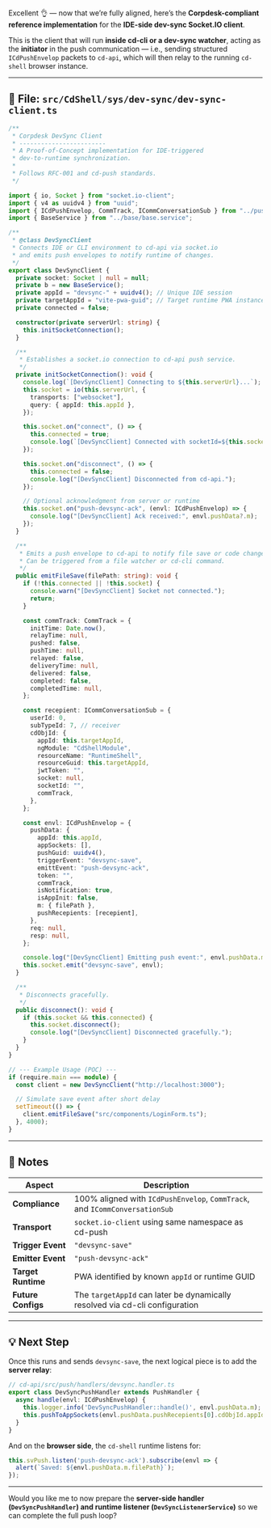 Excellent 👌 — now that we’re fully aligned, here’s the **Corpdesk-compliant reference implementation** for the **IDE-side dev-sync Socket.IO client**.

This is the client that will run **inside cd-cli or a dev-sync watcher**, acting as the **initiator** in the push communication — i.e., sending structured `ICdPushEnvelop` packets to `cd-api`, which will then relay to the running `cd-shell` browser instance.

---

## 📁 File: `src/CdShell/sys/dev-sync/dev-sync-client.ts`

```ts
/**
 * Corpdesk DevSync Client
 * ------------------------
 * A Proof-of-Concept implementation for IDE-triggered
 * dev-to-runtime synchronization.
 *
 * Follows RFC-001 and cd-push standards.
 */

import { io, Socket } from "socket.io-client";
import { v4 as uuidv4 } from "uuid";
import { ICdPushEnvelop, CommTrack, ICommConversationSub } from "../push/push-interfaces";
import { BaseService } from "../base/base.service";

/**
 * @class DevSyncClient
 * Connects IDE or CLI environment to cd-api via socket.io
 * and emits push envelopes to notify runtime of changes.
 */
export class DevSyncClient {
  private socket: Socket | null = null;
  private b = new BaseService();
  private appId = "devsync-" + uuidv4(); // Unique IDE session
  private targetAppId = "vite-pwa-guid"; // Target runtime PWA instance
  private connected = false;

  constructor(private serverUrl: string) {
    this.initSocketConnection();
  }

  /**
   * Establishes a socket.io connection to cd-api push service.
   */
  private initSocketConnection(): void {
    console.log(`[DevSyncClient] Connecting to ${this.serverUrl}...`);
    this.socket = io(this.serverUrl, {
      transports: ["websocket"],
      query: { appId: this.appId },
    });

    this.socket.on("connect", () => {
      this.connected = true;
      console.log(`[DevSyncClient] Connected with socketId=${this.socket?.id}`);
    });

    this.socket.on("disconnect", () => {
      this.connected = false;
      console.log("[DevSyncClient] Disconnected from cd-api.");
    });

    // Optional acknowledgment from server or runtime
    this.socket.on("push-devsync-ack", (envl: ICdPushEnvelop) => {
      console.log("[DevSyncClient] Ack received:", envl.pushData?.m);
    });
  }

  /**
   * Emits a push envelope to cd-api to notify file save or code change.
   * Can be triggered from a file watcher or cd-cli command.
   */
  public emitFileSave(filePath: string): void {
    if (!this.connected || !this.socket) {
      console.warn("[DevSyncClient] Socket not connected.");
      return;
    }

    const commTrack: CommTrack = {
      initTime: Date.now(),
      relayTime: null,
      pushed: false,
      pushTime: null,
      relayed: false,
      deliveryTime: null,
      delivered: false,
      completed: false,
      completedTime: null,
    };

    const recepient: ICommConversationSub = {
      userId: 0,
      subTypeId: 7, // receiver
      cdObjId: {
        appId: this.targetAppId,
        ngModule: "CdShellModule",
        resourceName: "RuntimeShell",
        resourceGuid: this.targetAppId,
        jwtToken: "",
        socket: null,
        socketId: "",
        commTrack,
      },
    };

    const envl: ICdPushEnvelop = {
      pushData: {
        appId: this.appId,
        appSockets: [],
        pushGuid: uuidv4(),
        triggerEvent: "devsync-save",
        emittEvent: "push-devsync-ack",
        token: "",
        commTrack,
        isNotification: true,
        isAppInit: false,
        m: { filePath },
        pushRecepients: [recepient],
      },
      req: null,
      resp: null,
    };

    console.log("[DevSyncClient] Emitting push event:", envl.pushData.m);
    this.socket.emit("devsync-save", envl);
  }

  /**
   * Disconnects gracefully.
   */
  public disconnect(): void {
    if (this.socket && this.connected) {
      this.socket.disconnect();
      console.log("[DevSyncClient] Disconnected gracefully.");
    }
  }
}

// --- Example Usage (POC) ---
if (require.main === module) {
  const client = new DevSyncClient("http://localhost:3000");

  // Simulate save event after short delay
  setTimeout(() => {
    client.emitFileSave("src/components/LoginForm.ts");
  }, 4000);
}
```

---

## 🧩 Notes

| Aspect             | Description                                                                  |
| ------------------ | ---------------------------------------------------------------------------- |
| **Compliance**     | 100% aligned with `ICdPushEnvelop`, `CommTrack`, and `ICommConversationSub`  |
| **Transport**      | `socket.io-client` using same namespace as cd-push                           |
| **Trigger Event**  | `"devsync-save"`                                                             |
| **Emitter Event**  | `"push-devsync-ack"`                                                         |
| **Target Runtime** | PWA identified by known `appId` or runtime GUID                              |
| **Future Configs** | The `targetAppId` can later be dynamically resolved via cd-cli configuration |

---

## 💡 Next Step

Once this runs and sends `devsync-save`, the next logical piece is to add the **server relay**:

```ts
// cd-api/src/push/handlers/devsync.handler.ts
export class DevSyncPushHandler extends PushHandler {
  async handle(envl: ICdPushEnvelop) {
    this.logger.info('DevSyncPushHandler::handle()', envl.pushData.m);
    this.pushToAppSockets(envl.pushData.pushRecepients[0].cdObjId.appId, envl.pushData.emittEvent, envl);
  }
}
```

And on the **browser side**, the `cd-shell` runtime listens for:

```ts
this.svPush.listen('push-devsync-ack').subscribe(envl => {
  alert(`Saved: ${envl.pushData.m.filePath}`);
});
```

---

Would you like me to now prepare the **server-side handler (`DevSyncPushHandler`) and runtime listener (`DevSyncListenerService`)** so we can complete the full push loop?
